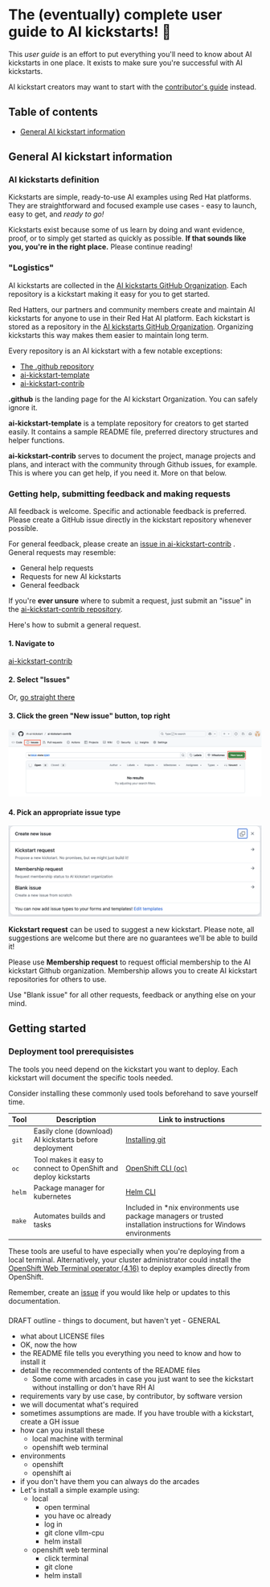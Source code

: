 # The (eventually) complete user guide to AI kickstarts! :raised_hands: 

This *user guide* is an effort 
to put everything you'll need to know about AI kickstarts in one place. It
exists to make sure you're successful with AI kickstarts. 

AI kickstart creators may want to start with the 
[contributor's guide](CONTRIBUTING.md)
instead.

## Table of contents
* [General AI kickstart information](#general-ai-kickstart-information)


## General AI kickstart information 

### AI kickstarts definition 

Kickstarts are simple, ready-to-use AI examples using Red Hat platforms. 
They are straightforward and focused example use cases - easy to launch, easy to
get, and *ready to go!*

Kickstarts exist because some of us learn by doing and want evidence, proof, or
to simply get started as quickly as possible. **If that sounds like you, you're
in the right place.** Please continue reading!

### "Logistics" 

AI kickstarts are collected in the 
[AI kickstarts GitHub Organization](https://github.com/rh-ai-kickstart). 
Each repository is a kickstart making it easy for you to get started. 

Red Hatters, our partners and community members create and maintain AI
kickstarts for anyone to use in their Red Hat AI platform. Each kickstart is
stored as a repository in the 
[AI kickstarts GitHub Organization](https://github.com/rh-ai-kickstart). 
Organizing kickstarts this way makes them easier to maintain long term. 

Every repository is an AI kickstart with a few notable exceptions: 
* [The .github repository](https://github.com/rh-ai-kickstart/.github)
* [ai-kickstart-template](https://github.com/rh-ai-kickstart/ai-kickstart-template)
* [ai-kickstart-contrib](https://github.com/rh-ai-kickstart/ai-kickstart-contrib)

**.github** is the landing page for the AI kickstart Organization. You can
safely ignore it.

**ai-kickstart-template** is a template repository for creators to get started
easily. It contains a sample README file, preferred directory structures and
helper functions. 

**ai-kickstart-contrib** serves to document the project, manage projects and
plans, and interact with the community through Github issues, for example. This
is where you can get help, if you need it. More on that below. 

### Getting help, submitting feedback and making requests 

All feedback is welcome. Specific and actionable feedback is preferred. Please
create a GitHub issue directly in the kickstart repository whenever possible.

For general feedback, please create an
[issue in ai-kickstart-contrib](https://github.com/rh-ai-kickstart/ai-kickstart-contrib/issues)
. General requests may resemble: 
* General help requests 
* Requests for new AI kickstarts 
* General feedback

If you're **ever unsure** where to submit a request, just submit an "issue" in the 
[ai-kickstart-contrib repository](https://github.com/rh-ai-kickstart/ai-kickstart-contrib/issues).

Here's how to submit a general request. 

#### 1. Navigate to
[ai-kickstart-contrib](https://github.com/rh-ai-kickstart/ai-kickstart-contrib/tree/main)

#### 2. Select "Issues" 

Or, [go straight there](https://github.com/rh-ai-kickstart/ai-kickstart-contrib/issues)

#### 3. Click the green "New issue" button, top right 

![rh-ai-kickstart-contrib-issues.png](assets/images/rh-ai-kickstart-contrib-issues.png)

#### 4. Pick an appropriate issue type 

![rh-ai-kickstart-contrib-new-issue.png](assets/images/rh-ai-kickstart-contrib-new-issue.png)

**Kickstart request** can be used to suggest a new kickstart. Please note, all
suggestions are welcome but there are no guarantees we'll be able to build it! 

Please use **Membership request** to request official membership to the AI
kickstart Github organization. Membership allows you to create AI kickstart
repositories for others to use. 

Use "Blank issue" for all other requests, feedback or anything else on your
mind. 


## Getting started

### Deployment tool prerequisistes 

The tools you need depend on the kickstart you want to deploy. Each kickstart
will document the specific tools needed. 

Consider installing these commonly used tools beforehand to save yourself time. 

| Tool | Description | Link to instructions | 
| --- | --- | --- | 
| `git` | Easily clone (download) AI kickstarts before deployment | [Installing git](https://git-scm.com/book/en/v2/Getting-Started-Installing-Git) | 
| `oc` | Tool makes it easy to connect to OpenShift and deploy kickstarts | [OpenShift CLI (oc)](https://docs.redhat.com/en/documentation/openshift_container_platform/4.8/html/cli_tools/openshift-cli-oc#cli-getting-started) | 
| `helm` | Package manager for kubernetes | [Helm CLI](https://docs.redhat.com/en/documentation/openshift_container_platform/4.3/html/cli_tools/helm-cli#getting-started-with-helm-on-openshift-container-platform)  | 
| `make` | Automates builds and tasks | Included in \*nix environments use package managers or trusted installation instructions for Windows environments | 

These tools are useful to have especially when you're deploying from a local
terminal. Alternatively, your cluster administrator could install the 
[OpenShift Web Terminal operator (4.16)](https://docs.redhat.com/en/documentation/openshift_container_platform/4.16/html/web_console/web-terminal#installing-web-terminal)
to deploy examples directly from OpenShift. 

Remember, create an 
[issue](https://github.com/rh-ai-kickstart/ai-kickstart-contrib/issues)
 if you would like help or updates to this documentation. 


###  


DRAFT outline - things to document, but haven't yet - 
GENERAL 
* what about LICENSE files
* OK, now the how 
* the README file tells you everything you need to know and how to install it
* detail the recommended contents of the README files 
	* Some come with arcades in case you just want to see the kickstart without installing or don't have RH AI 
* requirements vary by use case, by contributor, by software version 
* we will documentat what's required 
* sometimes assumptions are made. If you have trouble with a kickstart, create a GH issue 
* how can you install these 
	* local machine with terminal 
	* openshift web terminal
* environments
	* openshift
	* openshift ai
* if you don't have them you can always do the arcades
* Let's install a simple example using: 
	* local 
		* open terminal
		* you have oc already 
		* log in 
		* git clone vllm-cpu 
		* helm install 
	* openshift web terminal 
		* click terminal 
		* git clone
		* helm install 

